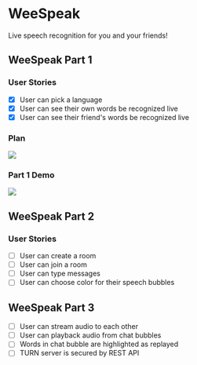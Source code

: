 # WeeSpeak

Live speech recognition for you and your friends!

## WeeSpeak Part 1

### User Stories
- [X] User can pick a language
- [X] User can see their own words be recognized live
- [X] User can see their friend's words be recognized live

### Plan
<img src="https://user-images.githubusercontent.com/61459043/122609822-3c1fc280-d044-11eb-82f0-b1b144951f08.jpeg">

### Part 1 Demo
<img src='https://user-images.githubusercontent.com/61459043/122601956-ada54400-d037-11eb-8c35-0fa5699a78a3.gif' />

## WeeSpeak Part 2

### User Stories

- [ ] User can create a room
- [ ] User can join a room
- [ ] User can type messages
- [ ] User can choose color for their speech bubbles

## WeeSpeak Part 3

- [ ] User can stream audio to each other
- [ ] User can playback audio from chat bubbles
- [ ] Words in chat bubble are highlighted as replayed
- [ ] TURN server is secured by REST API
